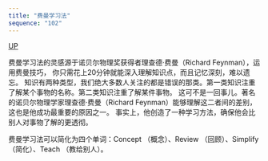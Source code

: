 ```yaml
---
title: "费曼学习法"
sequence: "102"
---
```


[UP](/law/law-index.html)

费曼学习法的灵感源于诺贝尔物理奖获得者理查德·费曼（Richard Feynman），运用费曼技巧，
你只需花上20分钟就能深入理解知识点，而且记忆深刻，难以遗忘。
知识有两种类型，我们绝大多数人关注的都是错误的那类。第一类知识注重了解某个事物的名称。第二类知识注重了解某件事物。
这可不是一回事儿。著名的诺贝尔物理学家理查德·费曼（Richard Feynman）能够理解这二者间的差别，这也是他成功最重要的原因之一。
事实上，他创造了一种学习方法，确保他会比别人对事物了解的更透彻。

费曼学习法可以简化为四个单词：Concept （概念）、Review （回顾）、Simplify （简化）、Teach （教给别人）。
